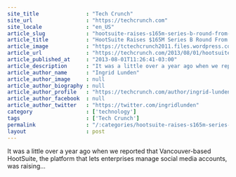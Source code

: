 ```yaml
---
site_title               : "Tech Crunch"
site_url                 : "https://techcrunch.com"
site_locale              : "en_US"
article_slug             : "hootsuite-raises-s165m-series-b-round-from-insight-accel-and-omers-to-go-large-on-enterprise-social-media-monitoring"
article_title            : "HootSuite Raises $165M Series B Round From Insight, Accel And OMERS To Go Large On Enterprise Social Media Monitoring"
article_image            : "https://tctechcrunch2011.files.wordpress.com/2012/03/picture-4.png?w=303&h=85&crop=1"
article_url              : "https://techcrunch.com/2013/08/01/hootsuite-raises-165m-series-b-round-from-insight-accel-and-omers-to-go-large-on-enterprise-social-media-monitoring/"
article_published_at     : "2013-08-01T11:26:41-03:00"
article_description      : "It was a little over a year ago when we reported that Vancouver-based HootSuite, the platform that lets enterprises manage social media accounts, was raising..."
article_author_name      : "Ingrid Lunden"
article_author_image     : null
article_author_biography : null
article_author_profile   : "https://techcrunch.com/author/ingrid-lunden/"
article_author_facebook  : null
article_author_twitter   : "https://twitter.com/ingridlunden"
category                 : ['technology']
tags                     : ['Tech Crunch']
permalink                : "/:categories/hootsuite-raises-s165m-series-b-round-from-insight-accel-and-omers-to-go-large-on-enterprise-social-media-monitoring/"
layout                   : post
---
```


It was a little over a year ago when we reported that Vancouver-based HootSuite, the platform that lets enterprises manage social media accounts, was raising...
